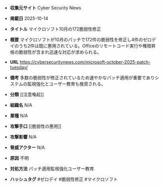 - **収集元サイト**
Cyber Security News

- **掲載日**
2025-10-14

- **タイトル**
マイクロソフト10月の172脆弱性修正

- **概要**
マイクロソフトが10月のパッチで172件の脆弱性を修正し4件のゼロデイのうち2件は既に悪用されている。Officeのリモートコード実行や権限昇格の脆弱性が含まれ迅速な対応が求められる。

- **URL**
https://cybersecuritynews.com/microsoft-october-2025-patch-tuesday/

- **備考**
多数の脆弱性が修正されているため速やかなパッチ適用が重要でありシステムの監視強化とユーザー教育も推奨される。

- **分類**
[[注意喚起]]

- **組織名**
N/A

- **業種**
N/A

- **攻撃手口**
[[脆弱性の悪用]]

- **攻撃影響**
N/A

- **脅威アクター**
N/A

- **原因**
不明

- **対処方法**
パッチ適用監視強化ユーザー教育

- **ハッシュタグ**
#ゼロデイ #脆弱性修正 #マイクロソフト
